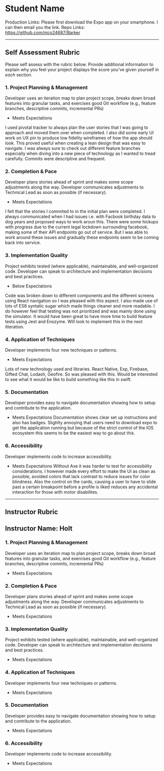 # Student Name

Production Links: Please first download the Expo app on your smartphone. I can then email you the link.
Repo Links: https://github.com/nico24687/Barker

-----------

## Self Assessment Rubric

Please self assess with the rubric below. Provide additional information to explain why you feel your project displays the score you've given yourself in _each_ section.

### 1. Project Planning & Management

Developer uses an iteration map to plan project scope, breaks down broad features into granular tasks, and exercises good Git workflow (e.g., feature branches, descriptive commits, incremental PRs)


- Meets Expectations

I used pivotal tracker to always plan the user stories that I was going to approach and moved them over when completed. I also did some early UI work on UX pin to produce low fidelity wireframes of how the app should look. This proved useful when creating a lean design that was easy to navigate. I was always sure to check out different feature branches especially when diving into a new piece of technology as I wanted to tread carefully. Commits were descriptive and frequent.


### 2. Completion & Pace

Developer plans stories ahead of sprint and makes some scope adjustments along the way. Developer communicates adjustments to Technical Lead as soon as possible (if necessary).


- Meets Expectations

I felt that the stories I commited to in the initial plan were completed. I always communicated when I had issues i.e. with Facbook birthday data to dog years and proposed ways to work aroun this. There were some hickups with progress due to the current legal lockdown surrounding facebook, making some of their API endpoints go out of service. But I was able to work around these issues and gradually these endpoints seem to be coming back into service.


### 3. Implementation Quality

Project exhibits tested (where applicable), maintainable, and well-organized code. Developer can speak to architecture and implementation decisions and best practices.


- Below Expectations

Code was broken down to different components and the different screens using React navigation so I was pleased with this aspect. I also made use of lots of ES6 syntatic sugar which made things cleaner and more readable. I do however feel that testing was not prioritized and was mainly done using the simulator. It would have been great to have more time to build feature tests using Jest and Enszyme. Will look to implement this in the next itteration.


### 4. Application of Techniques

Developer implements four new techniques or patterns.

- Meets Expectations

Lots of new technology used and libraries. React Native, Exp, Firebase, Gifted Chat, Lodash, Geofire. So was pleased with this. Would be interested to see what it would be like to build something like this in swift.


### 5. Documentation

Developer provides easy to navigate documentation showing how to setup and contribute to the application.


- Meets Expectations
Documentation shows clear set up instructions and also has badges. Slighlty annoying that users need to download expo to get the application running but because of the strict control of the IOS ecosystem this seems to be the easiest way to go about this.


### 6. Accessibility

Developer implements code to increase accessibility.

- Meets Expectations
Without Axe it was harder to test for accessibility considerations. I however made every effort to make the UI as clean as possible, avoided colors that lack contrast to reduce issues for color blindness. Also the control on the cards, causing a user to have to slide past a certain breakpoint before a profile is liked reduces any accidental interaction for those with motor disabilites.

-----------

## Instructor Rubric

## Instructor Name: Holt

### 1. Project Planning & Management

Developer uses an iteration map to plan project scope, breaks down broad features into granular tasks, and exercises good Git workflow (e.g., feature branches, descriptive commits, incremental PRs)

- Meets Expectations

### 2. Completion & Pace

Developer plans stories ahead of sprint and makes some scope adjustments along the way. Developer communicates adjustments to Technical Lead as soon as possible (if necessary).

- Meets Expectations

### 3. Implementation Quality

Project exhibits tested (where applicable), maintainable, and well-organized code. Developer can speak to architecture and implementation decisions and best practices.

- Meets Expectations

### 4. Application of Techniques

Developer implements four new techniques or patterns.

- Meets Expectations

### 5. Documentation

Developer provides easy to navigate documentation showing how to setup and contribute to the application.

- Meets Expectations

### 6. Accessibility

Developer implements code to increase accessibility.

- Meets Expectations
